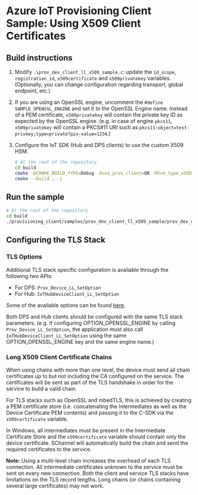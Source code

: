 # Azure IoT Provisioning Client Sample: Using X509 Client Certificates

## Build instructions

1. Modify `.\prov_dev_client_ll_x509_sample.c`: update the `id_scope`, `registration_id`, 
   `x509certificate` and `x509privatekey` variables.
   (Optionally, you can change configuration regarding transport, global endpoint, etc.)

1. If you are using an OpenSSL engine, uncomment the `#define SAMPLE_OPENSSL_ENGINE` and set it to the
   OpenSSL Engine name. Instead of a PEM certificate, `x509privatekey` will contain the private key ID
   as expected by the OpenSSL engine. (e.g. in case of engine `pkcs11`, `x509privatekey` will contain
   a PKCS#11 URI such as `pkcs11:object=test-privkey;type=private?pin-value=1234`.)

1. Configure the IoT SDK (Hub and DPS clients) to use the custom X509 HSM.

    ```sh
    # At the root of the repository
    cd build
    cmake -DCMAKE_BUILD_TYPE=Debug -Duse_prov_client=ON -Dhsm_type_x509=ON ..
    cmake --build . -j
    ```

## Run the sample

```sh
# At the root of the repository
cd build
./provisioning_client/samples/prov_dev_client_ll_x509_sample/prov_dev_client_ll_x509_sample
```

## Configuring the TLS Stack

### TLS Options

Additional TLS stack specific configuration is available through the following two APIs:

* For DPS: `Prov_Device_LL_SetOption`
* For Hub: `IoTHubDeviceClient_LL_SetOption`

Some of the available options can be found [here](https://github.com/Azure/azure-iot-sdk-c/blob/main/doc/Iothub_sdk_options.md#common-transport-options).

Both DPS and Hub clients should be configured with the same TLS stack parameters. (e.g. if configuring 
OPTION_OPENSSL_ENGINE by calling `Prov_Device_LL_SetOption`, the application must also call 
`IoTHubDeviceClient_LL_SetOption` using the same OPTION_OPENSSL_ENGINE key and the same engine name.)

### Long X509 Client Certificate Chains

When using chains with more than one level, the device must send all chain certificates up to but 
not including the CA configured on the service. The certificates will be sent as part of the TLS 
handshake in order for the service to build a valid chain. 

For TLS stacks such as OpenSSL and mbedTLS, this is achieved by creating a PEM certificate store 
(i.e. concatenating the Intermediates as well as the Device Certificate PEM contents) and passing 
it to the C-SDK via the `x509certificate` variable.

In Windows, all intermediates must be present in the Intermediate Certificate Store and the
`x509certificate` variable should contain only the device certificate. SChannel will automatically 
build the chain and send the required certificates to the service.

__Note:__ Using a multi-level chain increases the overhead of each TLS connection. All intermediate 
certificates unknown to the service must be sent on every new connection. Both the client and 
service TLS stacks have limitations on the TLS record lengths. Long chains (or chains containing 
several large certificates) may not work.
